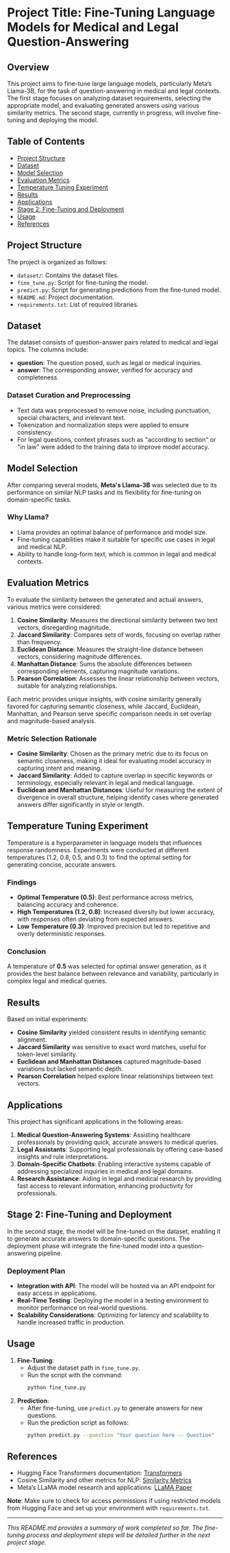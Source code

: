 # Project Title: Fine-Tuning Language Models for Medical and Legal Question-Answering

## Overview
This project aims to fine-tune large language models, particularly Meta’s Llama-3B, for the task of question-answering in medical and legal contexts. The first stage focuses on analyzing dataset requirements, selecting the appropriate model, and evaluating generated answers using various similarity metrics. The second stage, currently in progress, will involve fine-tuning and deploying the model.

## Table of Contents
- [Project Structure](#project-structure)
- [Dataset](#dataset)
- [Model Selection](#model-selection)
- [Evaluation Metrics](#evaluation-metrics)
- [Temperature Tuning Experiment](#temperature-tuning-experiment)
- [Results](#results)
- [Applications](#applications)
- [Stage 2: Fine-Tuning and Deployment](#stage-2-fine-tuning-and-deployment)
- [Usage](#usage)
- [References](#references)

## Project Structure
The project is organized as follows:
- `dataset/`: Contains the dataset files.
- `fine_tune.py`: Script for fine-tuning the model.
- `predict.py`: Script for generating predictions from the fine-tuned model.
- `README.md`: Project documentation.
- `requirements.txt`: List of required libraries.

## Dataset
The dataset consists of question-answer pairs related to medical and legal topics. The columns include:
- **question**: The question posed, such as legal or medical inquiries.
- **answer**: The corresponding answer, verified for accuracy and completeness.

### Dataset Curation and Preprocessing
- Text data was preprocessed to remove noise, including punctuation, special characters, and irrelevant text.
- Tokenization and normalization steps were applied to ensure consistency.
- For legal questions, context phrases such as "according to section" or "in law" were added to the training data to improve model accuracy.

## Model Selection
After comparing several models, **Meta's Llama-3B** was selected due to its performance on similar NLP tasks and its flexibility for fine-tuning on domain-specific tasks.

### Why Llama?
- Llama provides an optimal balance of performance and model size.
- Fine-tuning capabilities make it suitable for specific use cases in legal and medical NLP.
- Ability to handle long-form text, which is common in legal and medical contexts.

## Evaluation Metrics
To evaluate the similarity between the generated and actual answers, various metrics were considered:
1. **Cosine Similarity**: Measures the directional similarity between two text vectors, disregarding magnitude.
2. **Jaccard Similarity**: Compares sets of words, focusing on overlap rather than frequency.
3. **Euclidean Distance**: Measures the straight-line distance between vectors, considering magnitude differences.
4. **Manhattan Distance**: Sums the absolute differences between corresponding elements, capturing magnitude variations.
5. **Pearson Correlation**: Assesses the linear relationship between vectors, suitable for analyzing relationships.

Each metric provides unique insights, with cosine similarity generally favored for capturing semantic closeness, while Jaccard, Euclidean, Manhattan, and Pearson serve specific comparison needs in set overlap and magnitude-based analysis.

### Metric Selection Rationale
- **Cosine Similarity**: Chosen as the primary metric due to its focus on semantic closeness, making it ideal for evaluating model accuracy in capturing intent and meaning.
- **Jaccard Similarity**: Added to capture overlap in specific keywords or terminology, especially relevant in legal and medical language.
- **Euclidean and Manhattan Distances**: Useful for measuring the extent of divergence in overall structure, helping identify cases where generated answers differ significantly in style or length.

## Temperature Tuning Experiment
Temperature is a hyperparameter in language models that influences response randomness. Experiments were conducted at different temperatures (1.2, 0.8, 0.5, and 0.3) to find the optimal setting for generating concise, accurate answers. 

### Findings
- **Optimal Temperature (0.5)**: Best performance across metrics, balancing accuracy and coherence.
- **High Temperatures (1.2, 0.8)**: Increased diversity but lower accuracy, with responses often deviating from expected answers.
- **Low Temperature (0.3)**: Improved precision but led to repetitive and overly deterministic responses.

### Conclusion
A temperature of **0.5** was selected for optimal answer generation, as it provides the best balance between relevance and variability, particularly in complex legal and medical queries.

## Results
Based on initial experiments:
- **Cosine Similarity** yielded consistent results in identifying semantic alignment.
- **Jaccard Similarity** was sensitive to exact word matches, useful for token-level similarity.
- **Euclidean and Manhattan Distances** captured magnitude-based variations but lacked semantic depth.
- **Pearson Correlation** helped explore linear relationships between text vectors.

## Applications
This project has significant applications in the following areas:
1. **Medical Question-Answering Systems**: Assisting healthcare professionals by providing quick, accurate answers to medical queries.
2. **Legal Assistants**: Supporting legal professionals by offering case-based insights and rule interpretations.
3. **Domain-Specific Chatbots**: Enabling interactive systems capable of addressing specialized inquiries in medical and legal domains.
4. **Research Assistance**: Aiding in legal and medical research by providing fast access to relevant information, enhancing productivity for professionals.

## Stage 2: Fine-Tuning and Deployment
In the second stage, the model will be fine-tuned on the dataset, enabling it to generate accurate answers to domain-specific questions. The deployment phase will integrate the fine-tuned model into a question-answering pipeline.

### Deployment Plan
- **Integration with API**: The model will be hosted via an API endpoint for easy access in applications.
- **Real-Time Testing**: Deploying the model in a testing environment to monitor performance on real-world questions.
- **Scalability Considerations**: Optimizing for latency and scalability to handle increased traffic in production.

## Usage
1. **Fine-Tuning**:
   - Adjust the dataset path in `fine_tune.py`.
   - Run the script with the command:
     ```bash
     python fine_tune.py
     ```
2. **Prediction**:
   - After fine-tuning, use `predict.py` to generate answers for new questions.
   - Run the prediction script as follows:
     ```bash
     python predict.py --question "Your question here -- Question"
     ```

## References
- Hugging Face Transformers documentation: [Transformers](https://huggingface.co/docs/transformers/)
- Cosine Similarity and other metrics for NLP: [Similarity Metrics](https://medium.com/analytics-vidhya/)
- Meta’s LLaMA model research and applications: [LLaMA Paper](https://arxiv.org/abs/2302.10149)

**Note**: Make sure to check for access permissions if using restricted models from Hugging Face and set up your environment with `requirements.txt`.

---

*This README.md provides a summary of work completed so far. The fine-tuning process and deployment steps will be detailed further in the next project stage.*
